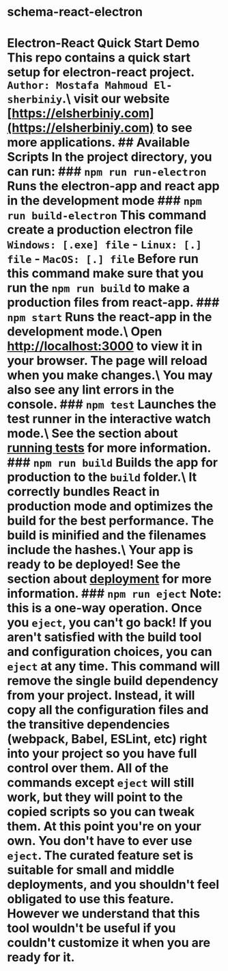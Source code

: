# schema-react-electron
# Electron-React Quick Start Demo  This repo contains a quick start setup for electron-react project.  `Author: Mostafa Mahmoud El-sherbiniy`.\ visit our website [https://elsherbiniy.com](https://elsherbiniy.com) to see more applications.  ## Available Scripts  In the project directory, you can run:  ### `npm run run-electron`  Runs the electron-app and react app in the development mode  ### `npm run build-electron`  This command create a production electron file `Windows: [.exe] file` - `Linux: [.] file` - `MacOS: [.] file`  Before run this command make sure that you run the `npm run build` to make a production files from react-app.  ### `npm start`  Runs the react-app in the development mode.\ Open [http://localhost:3000](http://localhost:3000) to view it in your browser.  The page will reload when you make changes.\ You may also see any lint errors in the console.  ### `npm test`  Launches the test runner in the interactive watch mode.\ See the section about [running tests](https://facebook.github.io/create-react-app/docs/running-tests) for more information.  ### `npm run build`  Builds the app for production to the `build` folder.\ It correctly bundles React in production mode and optimizes the build for the best performance.  The build is minified and the filenames include the hashes.\ Your app is ready to be deployed!  See the section about [deployment](https://facebook.github.io/create-react-app/docs/deployment) for more information.  ### `npm run eject`  **Note: this is a one-way operation. Once you `eject`, you can't go back!**  If you aren't satisfied with the build tool and configuration choices, you can `eject` at any time. This command will remove the single build dependency from your project.  Instead, it will copy all the configuration files and the transitive dependencies (webpack, Babel, ESLint, etc) right into your project so you have full control over them. All of the commands except `eject` will still work, but they will point to the copied scripts so you can tweak them. At this point you're on your own.  You don't have to ever use `eject`. The curated feature set is suitable for small and middle deployments, and you shouldn't feel obligated to use this feature. However we understand that this tool wouldn't be useful if you couldn't customize it when you are ready for it.
